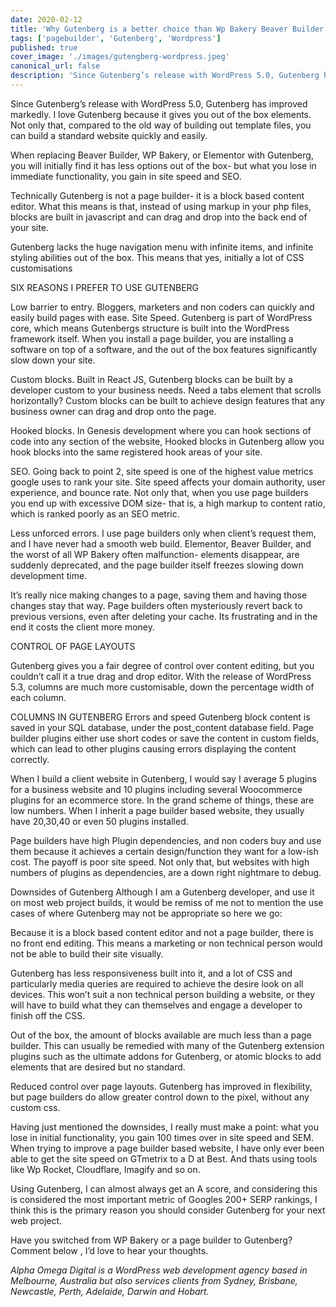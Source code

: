 ```yaml
---
date: 2020-02-12
title: 'Why Gutenberg is a better choice than Wp Bakery Beaver Builder or Elementor'
tags: ['pagebuilder', 'Gutenberg', 'Wordpress']
published: true
cover_image: './images/gutengberg-wordpress.jpeg'
canonical_url: false
description: 'Since Gutenberg’s release with WordPress 5.0, Gutenberg has improved markedly. I love Gutenberg because it gives you out of the box elements.'
---
```

Since Gutenberg’s release with WordPress 5.0, Gutenberg has improved markedly. I love Gutenberg because it gives you out of the box elements. Not only that, compared to the old way of building out template files, you can build a standard website quickly and easily.

When replacing Beaver Builder, WP Bakery, or Elementor with Gutenberg, you will initially find it has less options out of the box- but what you lose in immediate functionality, you gain in site speed and SEO.

Technically Gutenberg is not a page builder- it is a block based content editor. What this means is that, instead of using markup in your php files, blocks are built in javascript and can drag and drop into the back end of your site.

Gutenberg lacks the huge navigation menu with infinite items, and infinite styling abilities out of the box. This means that yes, initially a lot of CSS customisations

SIX REASONS I PREFER TO USE GUTENBERG

Low barrier to entry. Bloggers, marketers and non coders can quickly and easily build pages with ease.
Site Speed. Gutenberg is part of WordPress core, which means Gutenbergs structure is built into the WordPress framework itself. When you install a page builder, you are installing a software on top of a software, and the out of the box features significantly slow down your site.

Custom blocks. Built in React JS, Gutenberg blocks can be built by a developer custom to your business needs. Need a tabs element that scrolls horizontally? Custom blocks can be built to achieve design features that any business owner can drag and drop onto the page.

Hooked blocks. In Genesis development where you can hook sections of code into any section of the website, Hooked blocks in Gutenberg allow you hook blocks into the same registered hook areas of your site.

SEO. Going back to point 2, site speed is one of the highest value metrics google uses to rank your site. Site speed affects your domain authority, user experience, and bounce rate. Not only that, when you use page builders you end up with excessive DOM size- that is, a high markup to content ratio, which is ranked poorly as an SEO metric.

Less unforced errors. I use page builders only when client’s request them, and I have never had a smooth web build. Elementor, Beaver Builder, and the worst of all WP Bakery often malfunction- elements disappear, are suddenly deprecated, and the page builder itself freezes slowing down development time. 

It’s really nice making changes to a page, saving them and having those changes stay that way. Page builders often mysteriously revert back to previous versions, even after deleting your cache. Its frustrating and in the end it costs the client more money.

CONTROL OF PAGE LAYOUTS

Gutenberg gives you a fair degree of control over content editing, but you couldn’t call it a true drag and drop editor. With the release of WordPress 5.3, columns are much more customisable, down the percentage width of each column.

COLUMNS IN GUTENBERG
Errors and speed
Gutenberg block content is saved in your SQL database, under the post_content database field. Page builder plugins either use short codes or save the content in custom fields, which can lead to other plugins causing errors displaying the content correctly.

When I build a client website in Gutenberg, I would say I average 5 plugins for a business website and 10 plugins including several Woocommerce plugins for an ecommerce store. In the grand scheme of things, these are low numbers. When I inherit a page builder based website, they usually have 20,30,40 or even 50 plugins installed.

Page builders have high Plugin dependencies, and non coders buy and use them because it achieves a certain design/function they want for a low-ish cost. The payoff is poor site speed. Not only that, but websites with high numbers of plugins as dependencies, are a down right nightmare to debug.

Downsides of Gutenberg
Although I am a Gutenberg developer, and use it on most web project builds, it would be remiss of me not to mention the use cases of where Gutenberg may not be appropriate so here we go:

Because it is a block based content editor and not a page builder, there is no front end editing. This means a marketing or non technical person would not be able to build their site visually.

Gutenberg has less responsiveness built into it, and a lot of CSS and particularly media queries are required to achieve the desire look on all devices. This won’t suit a non technical person building a website, or they will have to build what they can themselves and engage a developer to finish off the CSS.

Out of the box, the amount of blocks available are much less than a page builder. This can usually be remedied with many of the Gutenberg extension plugins such as the ultimate addons for Gutenberg, or atomic blocks to add elements that are desired but no standard.

Reduced control over page layouts. Gutenberg has improved in flexibility, but page builders do allow greater control down to the pixel, without any custom css.

Having just mentioned the downsides, I really must make a point: what you lose in initial functionality, you gain 100 times over in site speed and SEM. When trying to improve a page builder based website, I have only ever been able to get the site speed on GTmetrix to a D at Best. And thats using tools like Wp Rocket, Cloudflare, Imagify and so on.

Using Gutenberg, I can almost always get an A score, and considering this is considered the most important metric of Googles 200+ SERP rankings, I think this is the primary reason you should consider Gutenberg for your next web project.

Have you switched from WP Bakery or a page builder to Gutenberg? Comment below , I’d love to hear your thoughts.

*Alpha Omega Digital is a WordPress web development agency based in Melbourne, Australia but also services clients from Sydney, Brisbane, Newcastle, Perth, Adelaide, Darwin and Hobart.*
